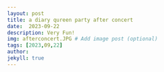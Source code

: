 ```yaml
---
layout: post
title: a diary qureen party after concert
date:  2023-09-22
description: Very Fun!
img: afterconcert.JPG # Add image post (optional)
tags: [2023,09,22]
author:
jekyll: true
---
```


